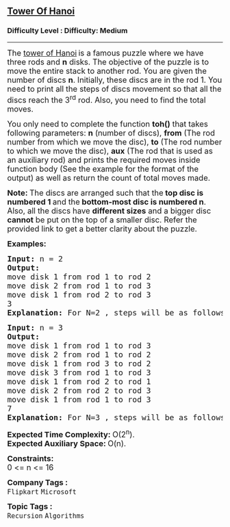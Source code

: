 <h2><a href="https://www.geeksforgeeks.org/problems/tower-of-hanoi-1587115621/1?itm_source=geeksforgeeks&itm_medium=article&itm_campaign=practice_card">Tower Of Hanoi</a></h2><h3>Difficulty Level : Difficulty: Medium</h3><hr><div class="problems_problem_content__Xm_eO"><p><span style="font-size: 18px;">The <a href="https://en.wikipedia.org/wiki/Tower_of_Hanoi">tower of Hanoi</a></span> <span style="font-size: 18px;">is a famous puzzle where we have three rods and <strong>n</strong> disks. The objective of the puzzle is to move the entire stack to another rod. You are given the number of discs <strong>n</strong>. Initially, these discs are in the rod 1. You need to print all the steps of discs movement so that all the discs reach the 3<sup>rd</sup> rod. Also, you need to find the total moves.</span></p>
<p><span style="font-size: 18px;">You only need to complete the function&nbsp;<strong>toh()</strong> that takes following parameters: <strong>n</strong> (number of discs),&nbsp;<strong>from</strong>&nbsp;(The rod number from which we move the disc),&nbsp;<strong>to</strong>&nbsp;(The rod number to which we move the disc),&nbsp;<strong>aux</strong>&nbsp;(The rod that is used as an auxiliary rod) and prints the required moves inside function body (See the example for the format of the output) as well as return the count of total moves made.</span></p>
<p><span style="font-size: 18px;"><strong>Note: </strong>The discs are arranged such that the<strong> top disc is numbered 1 </strong>and the<strong> bottom-most disc is numbered n</strong>. Also, all the discs have <strong>different sizes</strong> and a bigger disc <strong>cannot</strong> be put on the top of a smaller disc. Refer the provided link to get a better clarity about the puzzle.</span></p>
<p><span style="font-size: 18px;"><strong>Examples:</strong></span></p>
<pre><span style="font-size: 18px;"><strong>Input: </strong>n = 2
<strong>Output:
</strong>move disk 1 from rod 1 to rod 2
move disk 2 from rod 1 to rod 3
move disk 1 from rod 2 to rod 3
3<strong>
Explanation: </strong>For N=2 , steps will be as follows in the example and total 3 steps will be taken.</span></pre>
<pre><span style="font-size: 18px;"><strong>Input: </strong>n = 3
<strong>Output:
</strong>move disk 1 from rod 1 to rod 3
move disk 2 from rod 1 to rod 2
move disk 1 from rod 3 to rod 2
move disk 3 from rod 1 to rod 3
move disk 1 from rod 2 to rod 1
move disk 2 from rod 2 to rod 3
move disk 1 from rod 1 to rod 3
7<strong>
Explanation: </strong>For N=3 , steps will be as follows in the example and total 7 steps will be taken.</span>
</pre>
<p><span style="font-size: 18px;"><strong>Expected Time Complexity:&nbsp;</strong>O(2<sup>n</sup>).<br><strong>Expected Auxiliary Space:&nbsp;</strong>O(n).</span></p>
<p><strong><span style="font-size: 18px;">Constraints:</span></strong><br><span style="font-size: 18px;">0 &lt;= n &lt;= 16</span></p></div><p><span style=font-size:18px><strong>Company Tags : </strong><br><code>Flipkart</code>&nbsp;<code>Microsoft</code>&nbsp;<br><p><span style=font-size:18px><strong>Topic Tags : </strong><br><code>Recursion</code>&nbsp;<code>Algorithms</code>&nbsp;